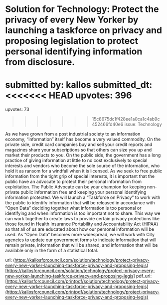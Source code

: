 # Solution for Technology: Protect the privacy of every New Yorker by launching a taskforce on privacy and proposing legislation to protect personal identifying information from disclosure. #

submitted by: kallos
submitted_dt: 
<<<<<<< HEAD
upvotes: 396
=======
upvotes: 73
>>>>>>> 15c8675dc1f428ee1a0ca1c4ab9c452466fd40e6
issue: Technology

As we have grown from a post industrial society to an information economy, “information” itself has become a very valued commodity. On the private side, credit card companies buy and sell your credit reports and magazines share your subscriptions so that others can size you up and market their products to you. On the public side, the government has a long practice of giving information at little to no cost exclusively to special interests and vendors who become the sole source of the information, who hold it as ransom for a windfall when it is licensed. As we seek to free public information from the tight grip of special interests, it is important that the public have an advocate to protect their personal information from exploitation.
The Public Advocate can be your champion for keeping non-private public information free and keeping your personal identifying information protected. We will launch a “Taskforce on Privacy” to work with the public to identify information that will be released in accordance with “Open Data” deciding together what information is too personal or identifying and when information is too important not to share. This way we can work together to create laws to provide certain privacy protections like those found in Health Insurance Portability and Accountability Act (HIPAA) so that all of us are educated about how our personal information will be used. As “Open Data” becomes more widespread, we will work with City agencies to update our government forms to indicate information that will remain private, information that will be shared, and information that will be available only in the form of a statistical total.

url: (https://kallosforcouncil.com/solution/technology/protect-privacy-every-new-yorker-launching-taskforce-privacy-and-proposing-legis)[https://kallosforcouncil.com/solution/technology/protect-privacy-every-new-yorker-launching-taskforce-privacy-and-proposing-legis]
pdf_url: [https://kallosforcouncil.com/printpdf/solution/technology/protect-privacy-every-new-yorker-launching-taskforce-privacy-and-proposing-legis](https://kallosforcouncil.com/printpdf/solution/technology/protect-privacy-every-new-yorker-launching-taskforce-privacy-and-proposing-legis)